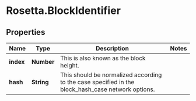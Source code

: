 # Rosetta.BlockIdentifier

## Properties

Name | Type | Description | Notes
------------ | ------------- | ------------- | -------------
**index** | **Number** | This is also known as the block height. | 
**hash** | **String** | This should be normalized according to the case specified in the block_hash_case network options. | 



